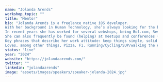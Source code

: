 ```yaml
---
name: "Jolanda Arends"
workshop_topic: ""
title: "Mentor"
bio: "Jolanda Arends is a freelance native iOS developer.
With her background in Human Technology, she’s always looking for the best way to create a good user experience and customer value.
In recent years she has worked for several webshops, being Bol.com, Restocks (RIP 🪦) and currently Wehkamp (Retail Group).
She can also frequently be found (helping) at meetups and conferences (f.e. CocoaheadsNL, Do-iOS).
Key phrases that describe her work attitude: keep things simple, solid (literally and figuratively), user-friendly and of course: fun!
Loves, among other things, Pizza, F1, Running/Cycling/SUP/walking the dog, fantasy books."
status: "live"
year: "2024"
website: "https://jolandaarends.com/"
twitter: ""
linkedin: "jolandaarends"
image: "assets/images/speakers/speaker-jolanda-2024.jpg"
---
```

